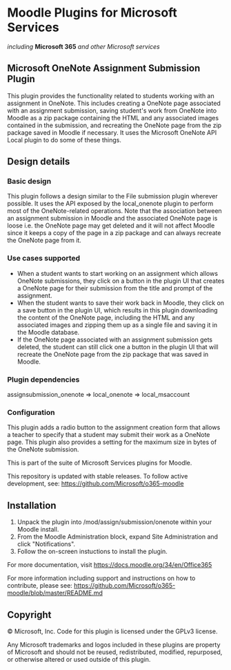 # Moodle Plugins for Microsoft Services
*including* **Microsoft 365** *and other Microsoft services*

## Microsoft OneNote Assignment Submission Plugin

This plugin provides the functionality related to students working with an assignment in OneNote. This includes creating a OneNote page associated with an assignment submission, saving student's work from OneNote into Moodle as a zip package containing the HTML and any associated images contained in the submission, and recreating the OneNote page from the zip package saved in Moodle if necessary. It uses the Microsoft OneNote API Local plugin to do some of these things.

## Design details

### Basic design
This plugin follows a design similar to the File submission plugin wherever possible. It uses the API exposed by the local_onenote plugin to perform most of the OneNote-related operations.
Note that the association between an assignment submission in Moodle and the associated OneNote page is loose i.e. the OneNote page may get deleted and it will not affect Moodle since it keeps a copy of the page in a zip package and can always recreate the OneNote page from it.

### Use cases supported
- When a student wants to start working on an assignment which allows OneNote submissions, they click on a button in the plugin UI that creates a OneNote page for their submission from the title and prompt of the assignment.
- When the student wants to save their work back in Moodle, they click on a save button in the plugin UI, which results in this plugin downloading the content of the OneNote page, including the HTML and any associated images and zipping them up as a single file and saving it in the Moodle database.
- If the OneNote page associated with an assignment submission gets deleted, the student can still click one a button in the plugin UI that will recreate the OneNote page from the zip package that was saved in Moodle.

### Plugin dependencies
assignsubmission_onenote => local_onenote => local_msaccount

### Configuration
This plugin adds a radio button to the assignment creation form that allows a teacher to specify that a student may submit their work as a OneNote page.
This plugin also provides a setting for the maximum size in bytes of the OneNote submission.


This is part of the suite of Microsoft Services plugins for Moodle.

This repository is updated with stable releases. To follow active development, see: https://github.com/Microsoft/o365-moodle

## Installation

1. Unpack the plugin into /mod/assign/submission/onenote within your Moodle install.
2. From the Moodle Administration block, expand Site Administration and click "Notifications".
3. Follow the on-screen instuctions to install the plugin.

For more documentation, visit https://docs.moodle.org/34/en/Office365

For more information including support and instructions on how to contribute, please see: https://github.com/Microsoft/o365-moodle/blob/master/README.md

## Copyright

&copy; Microsoft, Inc.  Code for this plugin is licensed under the GPLv3 license.

Any Microsoft trademarks and logos included in these plugins are property of Microsoft and should not be reused, redistributed, modified, repurposed, or otherwise altered or used outside of this plugin.
